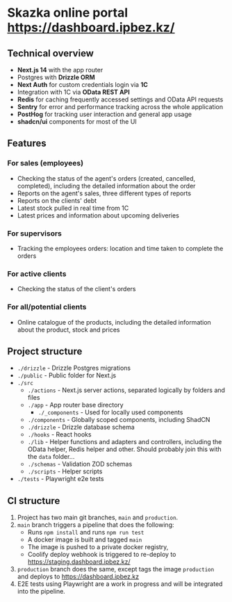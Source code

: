 # Skazka online portal https://dashboard.ipbez.kz/

## Technical overview

* **Next.js 14** with the app router
* Postgres with **Drizzle ORM**
* **Next Auth** for custom credentials login via **1C**
* Integration with 1C via **OData REST API**
* **Redis** for caching frequently accessed settings and OData API requests
* **Sentry** for error and performance tracking across the whole application
* **PostHog** for tracking user interaction and general app usage
* **shadcn/ui** components for most of the UI

## Features

### For sales (employees)

* Checking the status of the agent's orders (created, cancelled, completed), including the detailed information about the order
* Reports on the agent's sales, three different types of reports
* Reports on the clients' debt
* Latest stock pulled in real time from 1C
* Latest prices and information about upcoming deliveries

### For supervisors

* Tracking the employees orders: location and time taken to complete the orders

### For active clients

* Checking the status of the client's orders

### For all/potential clients

* Online catalogue of the products, including the detailed information about the product, stock and prices

## Project structure

* `./drizzle` - Drizzle Postgres migrations
* `./public` - Public folder for Next.js
* `./src`
  * `./actions` - Next.js server actions, separated logically by folders and files
  * `./app` - App router base directory
    * `./_components` - Used for locally used components
  * `./components` - Globally scoped components, including ShadCN
  * `./drizzle` - Drizzle database schema
  * `./hooks` - React hooks
  * `./lib` - Helper functions and adapters and controllers, including the OData helper, Redis helper and other. Should probably join this with the `data` folder...
  * `./schemas` - Validation ZOD schemas 
  * `./scripts` - Helper scripts
* `./tests` - Playwright e2e tests


## CI structure

1. Project has two main git branches, `main` and `production`.
2. `main` branch triggers a pipeline that does the following:
    * Runs `npm install` and runs `npm run test`
    * A docker image is built and tagged `main`
    * The image is pushed to a private docker registry,
    * Coolify deploy webhook is triggered to re-deploy to https://staging.dashboard.ipbez.kz/
3. `production` branch does the same, except tags the image `production` and deploys to https://dashboard.ipbez.kz
4. E2E tests using Playwright are a work in progress and will be integrated into the pipeline.
